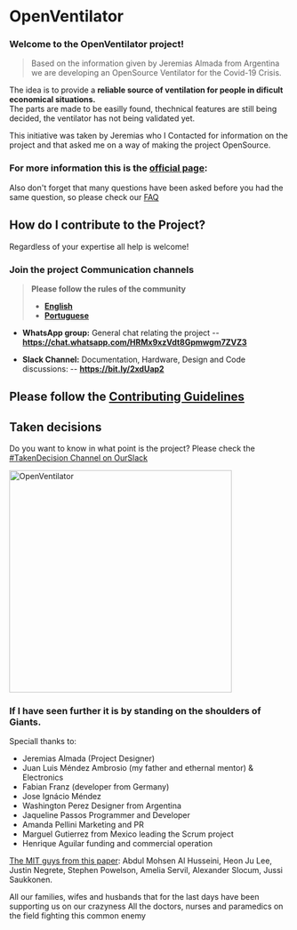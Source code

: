 # OpenVentilator

### Welcome to the OpenVentilator project!

> Based on the information given by Jeremias Almada from Argentina we are developing an OpenSource Ventilator for the Covid-19 Crisis.

The idea is to provide a **reliable source of ventilation for people in dificult economical situations.**  
The parts are made to be easilly found, thechnical features are still being decided, the ventilator has not being validated yet.

This initiative was taken by Jeremias who I Contacted for information on the project and that asked me on a way of making the project OpenSource.

### For more information this is the [official page](https://www.popsolutions.co/openventilator?#scrollTop=0):

Also don't forget that many questions have been asked before you had the same question, so please check our [FAQ](https://www.popsolutions.co/forum/comunidade-aberta-1/faq)

## How do I contribute to the Project?

Regardless of your expertise all help is welcome!

### Join the project Communication channels

> **Please follow the rules of the community**
>
> - [**English**](.github/CODE_OF_CONDUCT.md)
> - [**Portuguese**](https://www.popsolutions.co/community-guidelines?#scrollTop=0)

- **WhatsApp group:** General chat relating the project
  -- **https://chat.whatsapp.com/HRMx9xzVdt8Gpmwgm7ZVZ3**

- **Slack Channel:** Documentation, Hardware, Design and Code discussions:
  -- **https://bit.ly/2xdUap2**

## Please follow the [Contributing Guidelines](./github/CONTRIBUTING.md)

## Taken decisions

Do you want to know in what point is the project? Please check the [#TakenDecision Channel on OurSlack](https://openventilator-c-19.slack.com/archives/C010KFG8MUP)

<p float="left">
	<img src="https://www.popsolutions.co/web/image/64924/WhatsApp%20Image%202020-03-22%20at%2012.30.25.jpeg" alt="OpenVentilator" height="400">
	
</p>

### If I have seen further it is by standing on the shoulders of Giants.

Speciall thanks to:

- Jeremias Almada (Project Designer)
- Juan Luis Méndez Ambrosio (my father and ethernal mentor) & Electronics
- Fabian Franz (developer from Germany)
- Jose Ignácio Méndez
- Washington Perez Designer from Argentina
- Jaqueline Passos Programmer and Developer
- Amanda Pellini Marketing and PR
- Marguel Gutierrez from Mexico leading the Scrum project
- Henrique Aguilar funding and commercial operation

[The MIT guys from this paper](https://web.mit.edu/2.75/projects/DMD_2010_Al_Husseini.pdf): Abdul Mohsen Al Husseini, Heon Ju Lee, Justin Negrete, Stephen Powelson, Amelia Servil,
Alexander Slocum, Jussi Saukkonen.

All our families, wifes and husbands that for the last days have been supporting us on our crazyness
All the doctors, nurses and paramedics on the field fighting this common enemy

